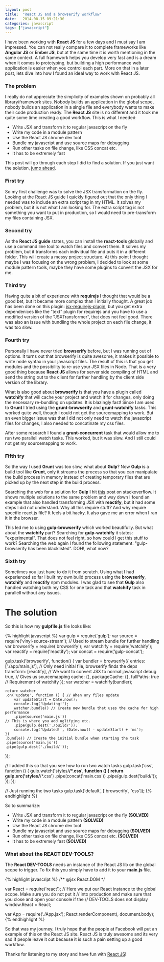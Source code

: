```yaml
---
layout: post
title:  "React JS and a browserify workflow"
date:   2014-08-15 09:21:30
categories: javascript
tags: ["javascript"]
---
```


I have been working with **React JS** for a few days and I must say I am impressed. You can not really compare it to complete frameworks like **Angular JS** or **Ember JS**, but at the same time it is worth mentioning in the same context. A full framework helps you develop very fast and is a dream when it comes to prototyping, but building a high performance web application is easier when you control each part. More on that in a later post, lets dive into how I found an ideal way to work with React JS.

### The problem
I really do not appreciate the simplicity of examples shown on probably all library/framework sites. Nobody builds an application in the global scope, nobody builds an application in a single file and everybody wants to make their code production ready. The **React JS** site is no different and it took me quite some time creating a good workflow. This is what I needed:

- Write JSX and transform it to regular javascript on the fly
- Write my code in a module pattern
- Use the React JS chrome dev tool
- Bundle my javascript and use source maps for debugging
- Run other tasks on file change, like CSS concat etc.
- It has to be extremely fast

This post will go through each step I did to find a solution. If you just want the solution, [jump ahead](#solution).

### First try
So my first challenge was to solve the JSX transformation on the fly. Looking at the [React JS guide](http://facebook.github.io/react/docs/getting-started.html) I quickly figured out that the only thing I needed was to include an extra script tag in my HTML. It solves my problem, but it is not what I am looking for. The extra script tag is not something you want to put in production, so I would need to pre-transform my files containing JSX. 

### Second try
As the **React JS guide** states, you can install the **react-tools** globally and use a command line tool to watch files and convert them. It solves my problem, but it transforms each individual file and puts it in a different folder. This will create a messy project structure. At this point I thought maybe I was focusing on the wrong problem, I decided to look at some module pattern tools, maybe they have some plugins to convert the JSX for me.

### Third try
Having quite a bit of experience with **requirejs** I thought that would be a good bet, but it became more complex than I initially thought. A great job has been done on this plugin: [jsx-requirejs-plugin]('https://github.com/philix/jsx-requirejs-plugin'), but you get extra dependenices like the "text" plugin for requirejs and you have to use a modified version of the "JSXTransformer", that does not feel good. There was also an issue with bundling the whole project on each file change, it was too slow.

### Fourth try
Personally I have never tried **browserify** before, but I was running out of options. It turns out that browserify is quite awesome, it makes it possible to write node syntax in your javascript files. The result of this is that you get modules and the possibility to re-use your JSX files in Node. That is a very good thing because **React JS** allows for server side compiling of HTML and send the string out to the client for further handling by the client side version of the library.

What is also good about **browserify** is that you have a plugin called **watchify** that will cache your project and watch it for changes, only doing the necessary re-bundling on updates. It is blazingly fast! Since I am used to **Grunt** I tried using the **grunt-browserify** and **grunt-watchify** tasks. This worked quite well, though I could not get the sourcemapping to work. But an even bigger issue was that I did not only need to watch the javascript files for changes, I also needed to concatinate my css files.

After some research I found a **grunt-concurrent** task that would allow me to run two parallell watch tasks. This worked, but it was slow. And I still could not get my sourcemapping to work.

### Fifth try
So the way I used **Grunt** was too slow, what about **Gulp**? Now **Gulp** is a build tool like **Grunt**, only it streams the process so that you can manipulate the build process in memory instead of creating temporary files that are picked up by the next step in the build process.

Searching the web for a solution for **Gulp** I hit [this]('http://stackoverflow.com/questions/24190351/using-gulp-browserify-for-my-react-js-modules-im-getting-require-is-not-define') post on stackoverflow. It shows multiple solutions to the same problem and way down I found an example that also handled transforming JSX with **reactify**, but it had some steps I did not understand. Why all this require stuff? And why require specific react.js file? It feels a bit hacky. It also gave me an error when I ran it in the browser.

This led me to using **gulp-browserify** which worked beautifully. But what about the **watchify** part? Searching for **gulp-watchify** it states: "experimental". That does not feel right, so how could I get this stuff to work? Searching the web again I found the following statement: "gulp-browserify has been blacklisted". DOH!, what now?

### Sixth try
Sometimes you just have to do it from scratch. Using what I had experienced so far I built my own build process using the **browserify**, **watchify** and **reactify** npm modules. I was glad to see that **Gulp** also handled watching both my CSS for one task and that **watchify** task in parallell without any issues.

# <a name="solution"></a>The solution
So this is how my **gulpfile.js** file looks like:

{% highlight javascript %}
var gulp = require('gulp');
var source = require('vinyl-source-stream'); // Used to stream bundle for further handling
var browserify = require('browserify');
var watchify = require('watchify');
var reactify = require('reactify'); 
var concat = require('gulp-concat');
 
gulp.task('browserify', function() {
	var bundler = browserify({
		entries: ['./app/main.js'], // Only need initial file, browserify finds the deps
		transform: [reactify], // We want to convert JSX to normal javascript
		debug: true, // Gives us sourcemapping
		cache: {}, packageCache: {}, fullPaths: true // Requirement of watchify
	});
	var watcher  = watchify(bundler);

	return watcher
	.on('update', function () { // When any files update
		var updateStart = Date.now();
		console.log('Updating!');
		watcher.bundle() // Create new bundle that uses the cache for high performance
		.pipe(source('main.js'))
    // This is where you add uglifying etc.
		.pipe(gulp.dest('./build/'));
		console.log('Updated!', (Date.now() - updateStart) + 'ms');
	})
	.bundle() // Create the initial bundle when starting the task
	.pipe(source('main.js'))
	.pipe(gulp.dest('./build/'));
});

// I added this so that you see how to run two watch tasks
gulp.task('css', function () {
	gulp.watch('styles/**/*.css', function () {
		return gulp.src('styles/**/*.css')
		.pipe(concat('main.css'))
		.pipe(gulp.dest('build/'));
	});
});

// Just running the two tasks
gulp.task('default', ['browserify', 'css']);
{% endhighlight %}

So to summarize: 

- Write JSX and transform it to regular javascript on the fly **(SOLVED)**
- Write my code in a module pattern **(SOLVED)**
- Use the React JS chrome dev tool
- Bundle my javascript and use source maps for debugging **(SOLVED)**
- Run other tasks on file change, like CSS concat etc. **(SOLVED)**
- It has to be extremely fast **(SOLVED)**

### What about the REACT DEV-TOOLS?
The **React DEV-TOOLS** needs an instance of the React JS lib on the global scope to trigger. To fix this you simply have to add it to your **main.js** file. 

{% highlight javascript %}
/** @jsx React.DOM */

var React = require('react');
// Here we put our React instance to the global scope. Make sure you do not put it 
// into production and make sure that you close and open your console if the 
// DEV-TOOLS does not display
window.React = React; 

var App = require('./App.jsx');
React.renderComponent(<App/>, document.body);
{% endhighlight %}

So that was my journey. I truly hope that the people at Facebook will put an example of this on the React JS site. React JS is truly awesome and its very sad if people leave it out because it is such a pain setting up a good workflow. 

Thanks for listening to my story and have fun with [React JS]('http://facebook.github.io/react')!